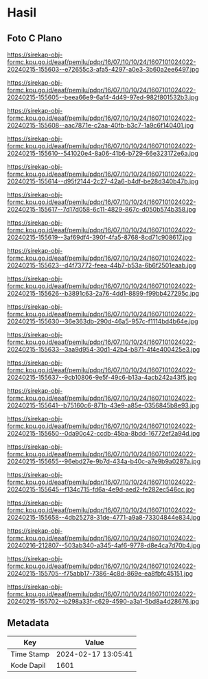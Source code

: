 # Hasil

## Foto C Plano

https://sirekap-obj-formc.kpu.go.id/eaaf/pemilu/pdpr/16/07/10/10/24/1607101024022-20240215-155603--e72655c3-afa5-4297-a0e3-3b60a2ee6497.jpg

https://sirekap-obj-formc.kpu.go.id/eaaf/pemilu/pdpr/16/07/10/10/24/1607101024022-20240215-155605--beea66e9-6af4-4d49-97ed-982f801532b3.jpg

https://sirekap-obj-formc.kpu.go.id/eaaf/pemilu/pdpr/16/07/10/10/24/1607101024022-20240215-155608--aac7871e-c2aa-40fb-b3c7-1a9c6f140401.jpg

https://sirekap-obj-formc.kpu.go.id/eaaf/pemilu/pdpr/16/07/10/10/24/1607101024022-20240215-155610--541020e4-8a06-41b6-b729-66e323172e6a.jpg

https://sirekap-obj-formc.kpu.go.id/eaaf/pemilu/pdpr/16/07/10/10/24/1607101024022-20240215-155614--d95f2144-2c27-42a6-b4df-be28d340b47b.jpg

https://sirekap-obj-formc.kpu.go.id/eaaf/pemilu/pdpr/16/07/10/10/24/1607101024022-20240215-155617--7d17d058-6c11-4829-867c-d050b574b358.jpg

https://sirekap-obj-formc.kpu.go.id/eaaf/pemilu/pdpr/16/07/10/10/24/1607101024022-20240215-155619--3af69df4-390f-4fa5-8768-8cd71c908617.jpg

https://sirekap-obj-formc.kpu.go.id/eaaf/pemilu/pdpr/16/07/10/10/24/1607101024022-20240215-155623--d4f73772-feea-44b7-b53a-6b6f2501eaab.jpg

https://sirekap-obj-formc.kpu.go.id/eaaf/pemilu/pdpr/16/07/10/10/24/1607101024022-20240215-155626--b3891c63-2a76-4dd1-8899-f99bb427295c.jpg

https://sirekap-obj-formc.kpu.go.id/eaaf/pemilu/pdpr/16/07/10/10/24/1607101024022-20240215-155630--36e363db-290d-46a5-957c-f1114bd4b64e.jpg

https://sirekap-obj-formc.kpu.go.id/eaaf/pemilu/pdpr/16/07/10/10/24/1607101024022-20240215-155633--3aa9d954-30d1-42b4-b871-4f4e400425e3.jpg

https://sirekap-obj-formc.kpu.go.id/eaaf/pemilu/pdpr/16/07/10/10/24/1607101024022-20240215-155637--9cb10806-9e5f-49c6-b13a-4acb242a43f5.jpg

https://sirekap-obj-formc.kpu.go.id/eaaf/pemilu/pdpr/16/07/10/10/24/1607101024022-20240215-155641--b75160c6-871b-43e9-a85e-0356845b8e93.jpg

https://sirekap-obj-formc.kpu.go.id/eaaf/pemilu/pdpr/16/07/10/10/24/1607101024022-20240215-155650--0da90c42-ccdb-45ba-8bdd-16772ef2a94d.jpg

https://sirekap-obj-formc.kpu.go.id/eaaf/pemilu/pdpr/16/07/10/10/24/1607101024022-20240215-155655--96ebd27e-9b7d-434a-b40c-a7e9b9a0287a.jpg

https://sirekap-obj-formc.kpu.go.id/eaaf/pemilu/pdpr/16/07/10/10/24/1607101024022-20240215-155645--f134c715-fd6a-4e9d-aed2-fe282ec546cc.jpg

https://sirekap-obj-formc.kpu.go.id/eaaf/pemilu/pdpr/16/07/10/10/24/1607101024022-20240215-155658--4db25278-31de-4771-a9a8-73304844e834.jpg

https://sirekap-obj-formc.kpu.go.id/eaaf/pemilu/pdpr/16/07/10/10/24/1607101024022-20240216-212807--503ab340-a345-4af6-9778-d8e4ca7d70b4.jpg

https://sirekap-obj-formc.kpu.go.id/eaaf/pemilu/pdpr/16/07/10/10/24/1607101024022-20240215-155705--f75abb17-7386-4c8d-869e-ea8fbfc45151.jpg

https://sirekap-obj-formc.kpu.go.id/eaaf/pemilu/pdpr/16/07/10/10/24/1607101024022-20240215-155702--b298a33f-c629-4590-a3a1-5bd8a4d28676.jpg


## Metadata

| Key        | Value               |
| ---------- | ------------------- |
| Time Stamp | 2024-02-17 13:05:41 |
| Kode Dapil | 1601                |



